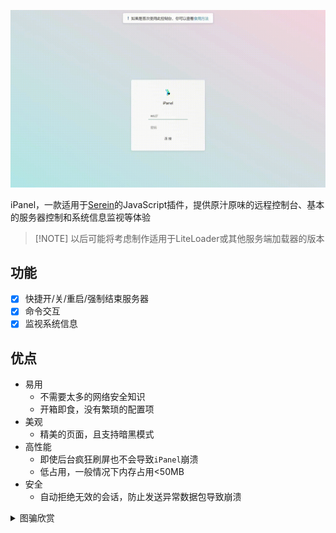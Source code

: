 
![intro](assets/intro.gif)

iPanel，一款适用于[Serein](https://serein.cc)的JavaScript插件，提供原汁原味的远程控制台、基本的服务器控制和系统信息监视等体验

>[!NOTE] 以后可能将考虑制作适用于LiteLoader或其他服务端加载器的版本

## 功能

- [x] 快捷开/关/重启/强制结束服务器
- [x] 命令交互
- [x] 监视系统信息

## 优点

- 易用
  - 不需要太多的网络安全知识
  - 开箱即食，没有繁琐的配置项
- 美观
  - 精美的页面，且支持暗黑模式
- 高性能
  - 即使后台疯狂刷屏也不会导致`iPanel`崩溃
  - 低占用，一般情况下内存占用<50MB
- 安全
  - 自动拒绝无效的会话，防止发送异常数据包导致崩溃


<details>
<summary>
图骗欣赏
</summary>

![网页控制台](assets/web.jpeg)  
![iPanel](assets/console.png)
</details>
